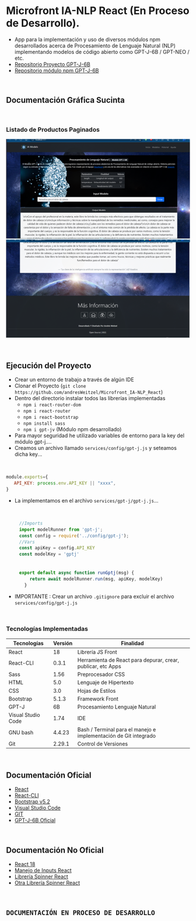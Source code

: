 # Microfront IA-NLP React (En Proceso de Desarrollo).
* App para la implementación y uso de diversos módulos npm desarrollados acerca de Procesamiento de Lenguaje Natural (NLP) implementando modelos de código abierto como GPT-J-6B / GPT-NEO / etc.
* [Repositorio Proyecto GPT-J-6B](https://github.com/andresWeitzel/Modulo_GPT-J-6B_NLP_NodeJs)
* [Repositorio módulo npm GPT-J-6B](https://www.npmjs.com/package/gpt-j)

</br>

## Documentación Gráfica Sucinta 

</br>

### Listado de Productos Paginados
![Index app](https://github.com/andresWeitzel/Microfront_IA-NLP_React/blob/master/doc/inicio01.png)
![Index app](https://github.com/andresWeitzel/Microfront_IA-NLP_React/blob/master/doc/inicio02.png)


</br>


## Ejecución del Proyecto
* Crear un entorno de trabajo a través de algún IDE
* Clonar el Proyecto (`git clone https://github.com/andresWeitzel/Microfront_IA-NLP_React`)
* Dentro del directorio instalar todos las librerías implementadas
  * `npm i react-router-dom`
  * `npm i react-router`
  * `npm i react-bootstrap`
  * `npm install sass`
  * `npm i gpt-jv` (Módulo npm desarrollado)
* Para mayor seguridad he utilizado variables de entorno para la key del módulo gpt-j....
* Creamos un archivo llamado `services/config/gpt-j.js` y seteamos dicha key... 
</br>

 ``` js
module.exports={
    API_KEY: process.env.API_KEY || "xxxx",
}
  ```
* La implementamos en el archivo  `services/gpt-j/gpt-j.js`... 
 
 </br>

  ``` js
       //Imports
       import modelRunner from 'gpt-j';
       const config = require('../config/gpt-j');
       //Vars
       const apiKey = config.API_KEY
       const modelKey = 'gptj'


       export default async function runGptj(msg) {
           return await modelRunner.run(msg, apiKey, modelKey)
         }
  ```
* IMPORTANTE : Crear un archivo `.gitignore` para excluir el archivo `services/config/gpt-j.js`    
  
</hr>


</br>

### Tecnologías Implementadas

| **Tecnologías** | **Versión** | **Finalidad** |               
| ------------- | ------------- | ------------- |
| React | 18 | Librería JS Front |
| React-CLI | 0.3.1 | Herramienta de React para depurar, crear, publicar, etc Apps |
| Sass | 1.56  | Preprocesador CSS |
| HTML | 5.0 | Lenguaje de Hipertexto |
| CSS | 3.0 | Hojas de Estilos |
| Bootstrap | 5.1.3 | Framework Front |
| GPT-J | 6B | Procesamiento Lenguaje Natural |
| Visual Studio Code | 1.74 | IDE |
| GNU bash | 4.4.23  | Bash / Terminal para el manejo e implementación de Git integrado | 
| Git | 2.29.1  | Control de Versiones |

</br>

## Documentación Oficial 
* [React](https://reactjs.org/docs/getting-started.html)
* [React-CLI](https://www.npmjs.com/package/react-cli)
* [Bootstrap v5.2](https://getbootstrap.com/docs/5.2/getting-started/introduction/)
* [Visual Studio Code](https://code.visualstudio.com/download)
* [GIT](https://git-scm.com/docs)
* [GPT-J-6B Oficial](https://www.eleuther.ai/)

</br>

## Documentación No Oficial 
* [React 18](https://reactjs.org/blog/2022/03/29/react-v18.html)
* [Manejo de Inputs React](https://stackoverflow.com/questions/36683770/how-to-get-the-value-of-an-input-field-using-reactjs)
* [Librería Spinner React](https://dev.to/kirteshbansal/spinner-loader-in-react-using-css-458h)
* [Otra Librería Spinner React](https://www.geeksforgeeks.org/adding-spinners-using-react-spinners-kit-package-in-react-js/)


</br>
  
## `DOCUMENTACIÓN EN PROCESO DE DESARROLLO`

